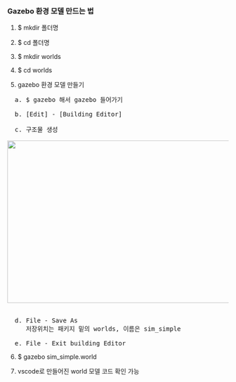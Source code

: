 ### Gazebo 환경 모델 만드는 법

1. $ mkdir 폴더명
2. $ cd 폴더명
3. $ mkdir worlds
4. $ cd worlds

5. gazebo 환경 모델 만들기

<pre>
  a. $ gazebo 해서 gazebo 들어가기
  
  b. [Edit] - [Building Editor]
  
  c. 구조물 생성

<img src="https://user-images.githubusercontent.com/80872528/112786367-0f858b80-9091-11eb-9211-6848a1304b25.png"  width="700" height="370">


  d. File - Save As
     저장위치는 패키지 밑의 worlds, 이름은 sim_simple
  
  e. File - Exit building Editor
</pre>

6. $ gazebo sim_simple.world

7. vscode로 만들어진 world 모델 코드 확인 가능 
